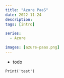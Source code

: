 ```yaml
---
title: "Azure PaaS"
date: 2022-11-24
description: 
tags: [intro]

series:
  - Azure

images: [azure-paas.png]
---
```



- todo

```Python3
Print('test')
```
